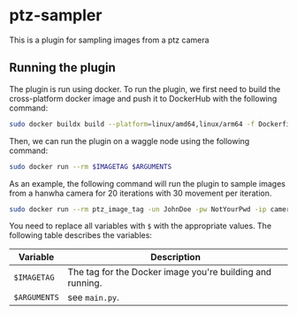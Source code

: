 # ptz-sampler

This is a plugin for sampling images from a ptz camera

## Running the plugin

The plugin is run using docker. To run the plugin, we first need to build the cross-platform docker image and push it
to DockerHub with the following command:

```bash
sudo docker buildx build --platform=linux/amd64,linux/arm64 -f Dockerfile -t $IMAGETAG --push .
```

Then, we can run the plugin on a waggle node using the following command:

```bash
sudo docker run --rm $IMAGETAG $ARGUMENTS
```

As an example, the following command will run the plugin to sample images from a hanwha camera for 20 iterations
with 30 movement per iteration.

```bash
sudo docker run --rm ptz_image_tag -un JohnDoe -pw NotYourPwd -ip camera.let.go -it 20 -mv 30 -cb 0"
```

You need to replace all variables with `$` with the appropriate values. The following table describes the variables:

| Variable     | Description                                                                 |
|--------------|-----------------------------------------------------------------------------|
| `$IMAGETAG`  | The tag for the Docker image you're building and running.                   |
| `$ARGUMENTS`  | see `main.py`.                                            |
